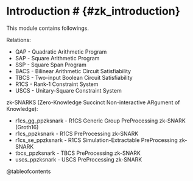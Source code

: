 # Introduction # {#zk_introduction}

This module contains followings.

Relations:

* QAP - Quadratic Arithmetic Program
* SAP - Square Arithmetic Program
* SSP - Square Span Program
* BACS - Bilinear Arithmetic Circuit Satisfiability
* TBCS - Two-input Boolean Circuit Satisfiability
* R1CS - Rank-1 Constraint System
* USCS - Unitary-Square Constraint System

zk-SNARKS (Zero-Knowledge Succinct Non-interactive ARgument of Knowledge):

* r1cs_gg_ppzksnark - R1CS Generic Group PreProcessing zk-SNARK (Groth16)
* r1cs_ppzksnark - R1CS PreProcessing zk-SNARK
* r1cs_se_ppzksnark - R1CS Simulation-Extractable PreProcessing zk-SNARK
* tbcs_ppzksnark - TBCS PreProcessing zk-SNARK
* uscs_ppzksnark - USCS PreProcessing zk-SNARK

@tableofcontents
